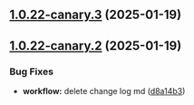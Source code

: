 ## [1.0.22-canary.3](https://github.com/kao-xiang/mantou/compare/v1.0.22-canary.2...v1.0.22-canary.3) (2025-01-19)



## [1.0.22-canary.2](https://github.com/kao-xiang/mantou/compare/v1.0.22-canary.1...v1.0.22-canary.2) (2025-01-19)


### Bug Fixes

* **workflow:** delete change log md ([d8a14b3](https://github.com/kao-xiang/mantou/commit/d8a14b3b5f5a7148ddd430077ecae29e2a17929c))



